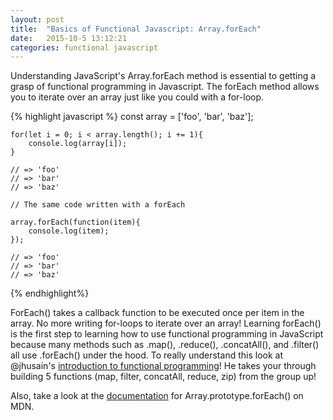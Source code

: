 ```yaml
---
layout: post
title:  "Basics of Functional Javascript: Array.forEach"
date:   2015-10-5 13:12:21
categories: functional javascript
---
```


Understanding JavaScript's Array.forEach method is essential to getting a grasp of functional programming in Javascript.
The forEach method allows you to iterate over an array just like you could with a for-loop.

{% highlight javascript %}
    const array = ['foo', 'bar', 'baz'];
    
    for(let i = 0; i < array.length(); i += 1){
        console.log(array[i]);
    }
    
    // => 'foo'
    // => 'bar'
    // => 'baz'
    
    // The same code written with a forEach
    
    array.forEach(function(item){
        console.log(item);
    });
    
    // => 'foo'
    // => 'bar'
    // => 'baz'

{% endhighlight%}

ForEach() takes a callback function to be executed once per item in the array. No more writing for-loops to iterate over
an array! Learning forEach() is the first step to learning how to use functional programming in JavaScript because many methods
such as .map(), .reduce(), .concatAll(), and .filter() all use .forEach() under the hood. To really understand this look
at @jhusain's [introduction to functional programming](http://reactivex.io/learnrx/)! He takes your through building 5 functions (map, filter, concatAll,
reduce, zip) from the group up!

Also, take a look at the [documentation](https://developer.mozilla.org/en-US/docs/Web/JavaScript/Reference/Global_Objects/Array/forEach)
 for Array.prototype.forEach() on MDN.